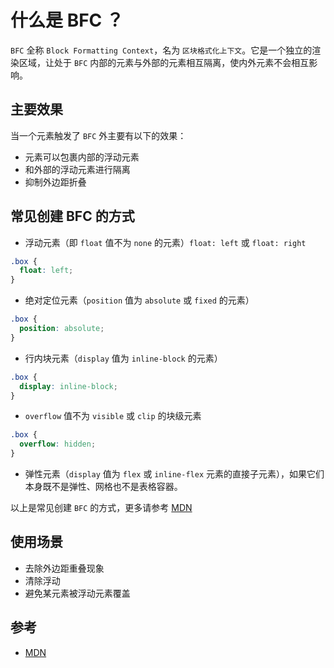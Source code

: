 # 什么是 BFC ？

`BFC` 全称 `Block Formatting Context`，名为 `区块格式化上下文`。它是一个独立的渲染区域，让处于 `BFC` 内部的元素与外部的元素相互隔离，使内外元素不会相互影响。

## 主要效果

当一个元素触发了 `BFC` 外主要有以下的效果：

- 元素可以包裹内部的浮动元素
- 和外部的浮动元素进行隔离
- 抑制外边距折叠

## 常见创建 BFC 的方式

- 浮动元素（即 `float` 值不为 `none` 的元素）`float: left` 或 `float: right`

```css
.box {
  float: left;
}
```

- 绝对定位元素（`position` 值为 `absolute` 或 `fixed` 的元素）

```css
.box {
  position: absolute;
}
```

- 行内块元素（`display` 值为 `inline-block` 的元素）

```css
.box {
  display: inline-block;
}
```

- `overflow` 值不为 `visible` 或 `clip` 的块级元素

```css
.box {
  overflow: hidden;
}
```

- 弹性元素（`display` 值为 `flex` 或 `inline-flex` 元素的直接子元素），如果它们本身既不是弹性、网格也不是表格容器。

以上是常见创建 `BFC` 的方式，更多请参考 [MDN](https://developer.mozilla.org/zh-CN/docs/Web/Guide/CSS/Block_formatting_context)

## 使用场景

- 去除外边距重叠现象
- 清除浮动
- 避免某元素被浮动元素覆盖

## 参考

- [MDN](https://developer.mozilla.org/zh-CN/docs/Web/Guide/CSS/Block_formatting_context)

